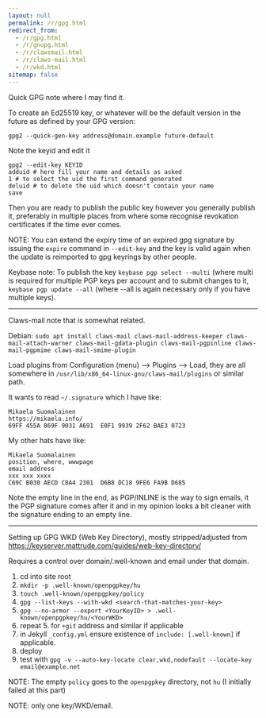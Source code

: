 ```yaml
---
layout: null
permalink: /r/gpg.html
redirect_from:
  - /r/gpg.html
  - /r/gnupg.html
  - /r/clawsmail.html
  - /r/claws-mail.html
  - /r/wkd.html
sitemap: false
---
```


Quick GPG note where I may find it.

To create an Ed25519 key, or whatever will be the default version in the
future as defined by your GPG version:

```
gpg2 --quick-gen-key address@domain.example future-default
```

Note the keyid and edit it

```
gpg2 --edit-key KEYID
adduid # here fill your name and details as asked
1 # to select the uid the first command generated
deluid # to delete the uid which doesn't contain your name
save
```

Then you are ready to publish the public key however you generally publish
it, preferably in multiple places from where some recognise revokation
certificates if the time ever comes.

NOTE: You can extend the expiry time of an expired gpg signature by issuing
the `expire` command in `--edit-key` and the key is valid again when the
update is reimported to gpg keyrings by other people.

Keybase note: To publish the key `keybase pgp select --multi` (where multi
is required for multiple PGP keys per account and to submit changes to it,
`keybase pgp update --all` (where --all is again necessary only if you have
multiple keys).

* * * * *

Claws-mail note that is somewhat related.

Debian: `sudo apt install claws-mail claws-mail-address-keeper claws-mail-attach-warner claws-mail-gdata-plugin claws-mail-pgpinline claws-mail-pgpmime claws-mail-smime-plugin`

Load plugins from Configuration (menu) --> Plugins --> Load, they are all
somewhere in `/usr/lib/x86_64-linux-gnu/claws-mail/plugins` or similar path.

It wants to read `~/.signature` which I have like:

```
Mikaela Suomalainen
https://mikaela.info/
69FF 455A 869F 9031 A691  E0F1 9939 2F62 BAE3 0723

```

My other hats have like:

```
Mikaela Suomalainen
position, where, wwwpage
email address
xxx xxx xxxx
C69C B030 AECD C8A4 2301  D6B8 DC18 9FE6 FA9B D685

```

Note the empty line in the end, as PGP/INLINE is the way to sign emails,
it the PGP signature comes after it and in my opinion looks a bit cleaner
with the signature ending to an empty line.

* * * * *

Setting up GPG WKD (Web Key Directory), mostly stripped/adjusted from
https://keyserver.mattrude.com/guides/web-key-directory/

Requires a control over domain/.well-known and email under that domain.

1. cd into site root
2. `mkdir -p .well-known/openpgpkey/hu`
3. `touch .well-known/openpgpkey/policy`
4. `gpg --list-keys --with-wkd <search-that-matches-your-key>`
5. `gpg --no-armor --export <YourKeyID> > .well-known/openpgpkey/hu/<YourWKD>`
6. repeat 5. for `+git` address and similar if applicable
7. in Jekyll `_config.yml` ensure existence of `include: [.well-known]` if
   applicable.
8. deploy
9. test with `gpg -v --auto-key-locate clear,wkd,nodefault --locate-key email@example.net`

NOTE: The empty `policy` goes to the `openpgpkey` directory, not `hu` (I
initially failed at this part)

NOTE: only one key/WKD/email.
